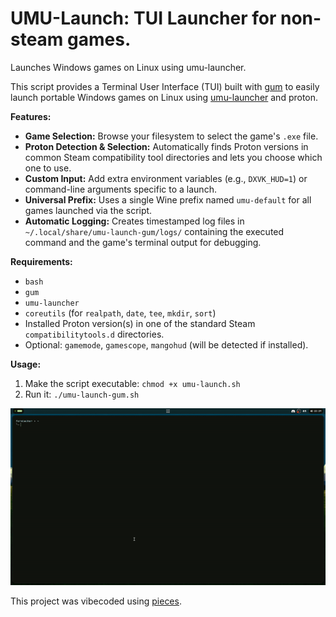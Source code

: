 # UMU-Launch: TUI Launcher for non-steam games.

Launches Windows games on Linux using umu-launcher.

This script provides a Terminal User Interface (TUI) built with [gum](https://github.com/charmbracelet/gum) to easily launch portable Windows games on Linux using [umu-launcher](https://github.com/Open-Wine-Components/umu-launcher) and proton.

**Features:**

* **Game Selection:** Browse your filesystem to select the game's `.exe` file.
* **Proton Detection & Selection:** Automatically finds Proton versions in common Steam compatibility tool directories and lets you choose which one to use.
* **Custom Input:** Add extra environment variables (e.g., `DXVK_HUD=1`) or command-line arguments specific to a launch.
* **Universal Prefix:** Uses a single Wine prefix named `umu-default` for all games launched via the script.
* **Automatic Logging:** Creates timestamped log files in `~/.local/share/umu-launch-gum/logs/` containing the executed command and the game's terminal output for debugging.

**Requirements:**

* `bash`
* `gum`
* `umu-launcher`
* `coreutils` (for `realpath`, `date`, `tee`, `mkdir`, `sort`)
* Installed Proton version(s) in one of the standard Steam `compatibilitytools.d` directories.
* Optional: `gamemode`, `gamescope`, `mangohud` (will be detected if installed).

**Usage:**

1.  Make the script executable: `chmod +x umu-launch.sh`
2.  Run it: `./umu-launch-gum.sh`

![Preview](preview.gif)

This project was vibecoded using [pieces](https://pieces.app/).

